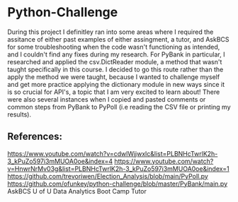 # Python-Challenge
During this project I definitley ran into some areas where I required the assitance of either past examples of either assingment, a tutor, and AskBCS for some troubleshooting when the code wasn't functioning as intended, and I couldn't find any fixes during my research.
For PyBank in particular, I researched and applied the csv.DictReader module, a method that wasn't taught specifically in this course. I decided to go this route rather than the apply the method we were taught, because I wanted to challenge myself and get more practice applying the dictionary module in new ways since it is so crucial for API's, a topic that I am very excited to learn about! There were also several instances when I copied and pasted comments or common steps from PyBank to PyPoll (i.e reading the CSV file or printing my results).

## References:
https://www.youtube.com/watch?v=cdwlWjjwxlc&list=PLBNHcTwrlK2h-3_kPuZo597i3mMUOA0oe&index=4
https://www.youtube.com/watch?v=HnwrNrMv03g&list=PLBNHcTwrlK2h-3_kPuZo597i3mMUOA0oe&index=1
https://github.com/trevoriwen/Election_Analysis/blob/main/PyPoll.py
https://github.com/ofunkey/python-challenge/blob/master/PyBank/main.py
AskBCS
U of U Data Analytics Boot Camp Tutor
